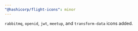 ```yaml
---
"@hashicorp/flight-icons": minor
---
```


`rabbitmq`, `openid`, `jwt`, `meetup`, and `transform-data` icons added.
